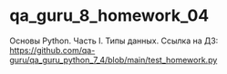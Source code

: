 # qa_guru_8_homework_04
Основы Python. Часть I. Типы данных.
Ссылка на ДЗ: https://github.com/qa-guru/qa_guru_python_7_4/blob/main/test_homework.py
